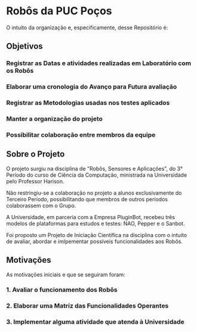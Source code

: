 # Robôs da PUC Poços
O intuito da organização e, especificamente, desse Repositório é:

## Objetivos

### Registrar as Datas e atividades realizadas em Laboratório com os Robôs
### Elaborar uma cronologia do Avanço para Futura avaliação
### Registrar as Metodologias usadas nos testes aplicados 
### Manter a organização do projeto
### Possibilitar colaboração entre membros da equipe

## Sobre o Projeto
O projeto surgiu na disciplina de "Robôs, Sensores e Aplicações", do 3° Período do curso de Ciência da Computação, ministrada na Universidade pelo Professor Harison.

Não restringiu-se a colaboração no projeto a alunos exclusivamente do Terceiro Período, possibilitando que membros de outros períodos colaborassem com o Grupo. 

A Universidade, em parceria com a Empresa PluginBot, recebeu três modelos de plataformas para estudos e testes: NAO, Pepper e o Sanbot.

Foi proposto um Projeto de Iniciação Científica na disciplina com o intuito de avaliar, abordar e imlpementar possíveis funcionalidades aos Robôs.

## Motivações
As motivações iniciais e que se seguiram foram:

### 1. Avaliar o funcionamento dos Robôs
### 2. Elaborar uma Matriz das Funcionalidades Operantes
### 3. Implementar alguma atividade que atenda à Universidade
